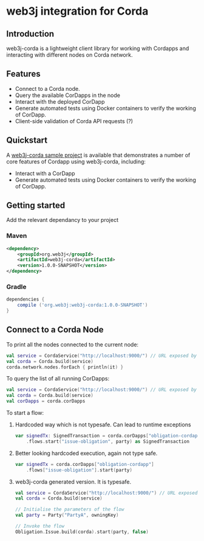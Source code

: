 web3j integration for Corda
===========================

## Introduction

web3j-corda is a lightweight client library for working with Cordapps and interacting with different nodes on Corda network.

## Features
* Connect to a Corda node.
* Query the available CorDapps in the node
* Interact with the deployed CorDapp
* Generate automated tests using Docker containers to verify the working of CorDapp. 
* Client-side validation of Corda API requests (?)

## Quickstart

A [web3j-corda sample project](https://gitlab.com/web3j/corda-samples) is available that demonstrates a number of core features of Cordapp using web3j-corda, including:
* Interact with a CorDapp
* Generate automated tests using Docker containers to verify the working of CorDapp. 

## Getting started

Add the relevant dependancy to your project 

### Maven

```xml
<dependency>
    <groupId>org.web3j</groupId>
    <artifactId>web3j-corda</artifactId>
    <version>1.0.0-SNAPSHOT</version>
</dependency>
```

### Gradle

```groovy
dependencies {
    compile ('org.web3j:web3j-corda:1.0.0-SNAPSHOT')
}
```

## Connect to a Corda Node

To print all the nodes connected to the current node: 

```kotlin
val service = CordaService("http://localhost:9000/") // URL exposed by BRAID service
val corda = Corda.build(service)
corda.network.nodes.forEach { println(it) }
```

To query the list of all running CorDapps:

```kotlin
val service = CordaService("http://localhost:9000/") // URL exposed by BRAID service
val corda = Corda.build(service)
val corDapps = corda.corDapps
```

To start a flow:

1. Hardcoded way which is not typesafe. Can lead to runtime exceptions
    ```kotlin
    var signedTx: SignedTransaction = corda.corDapps["obligation-cordapp"]
        .flows.start("issue-obligation", party) as SignedTransaction
    ```

2. Better looking hardcoded execution, again not type safe. 
    ```kotlin
    var signedTx = corda.corDapps["obligation-cordapp"]
        .flows["issue-obligation"].start(party)
    ```

3. web3j-corda generated version. It is typesafe. 
    ```kotlin
    val service = CordaService("http://localhost:9000/") // URL exposed by BRAID service
    val corda = Corda.build(service)
    
    // Initialise the parameters of the flow 
    val party = Party("PartyA", owningKey)
    
    // Invoke the flow
    Obligation.Issue.build(corda).start(party, false)
    ```


